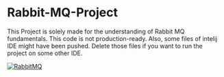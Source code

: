 # Rabbit-MQ-Project
This Project is solely made for the understanding of Rabbit MQ fundamentals. This code is not production-ready.
Also, some files of intelij IDE might have been pushed. Delete those files if you want to run the project on some other IDE.

[![RabbitMQ](https://github.com/dantey007/Rabbit-MQ-Project/actions/workflows/dotnet-desktop.yml/badge.svg)](https://github.com/dantey007/Rabbit-MQ-Project/actions/workflows/dotnet-desktop.yml)
